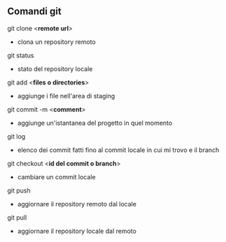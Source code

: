 ## Comandi git

git clone <**remote url**>
- clona un repository remoto

git status
- stato del repository locale

git add <**files o directories**>
- aggiunge i file nell'area di staging

git commit -m <**comment**>
- aggiunge un'istantanea del progetto in quel momento

git log
- elenco dei commit fatti fino al commit locale in cui mi trovo e il branch

git checkout <**id del commit o branch**>
- cambiare un commit locale

git push
- aggiornare il repository remoto dal locale

git pull
- aggiornare il repository locale dal remoto

